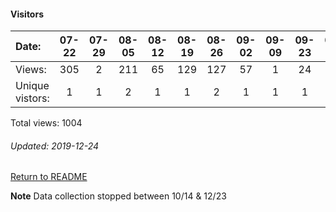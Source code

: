 #### Visitors
Date:   |         07-22   |       07-29   |       08-05   |       08-12   |       08-19   |       08-26   |       09-02   |       09-09  |  09-23  |  09-30  |  10-07  |  10-14  |  12-09  |  12-16  |  12-23
|:---   |:---:    |:---:  |:---:  |:---:  |:---:  |:---:  |:---:  |:---:  |:---:  |:---:  |:---:  |:---:  |:---:  |:---:  |:---:
Views:  |         305     |       2       |       211     |       65      |       129     |       127     |       57      |       1      |  24     |  15     |  35     |  1      |  29     |  1      |  2
Unique  vistors:  |       1       |       1       |       2       |       1       |       1       |       2       |       1       |      1  |      1  |      2  |      2  |      1  |      2  |      1  |      1

Total views: 1004
###### Updated: 2019-12-24

[Return to README](https://github.com/BradleyA/user-files/blob/master/README.md#traffic)

**Note**  Data collection stopped between 10/14 & 12/23
